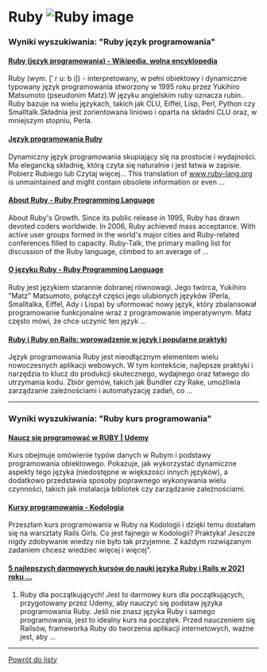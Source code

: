 # Ruby ![Ruby image](https://www.tiobe.com/wp-content/themes/tiobe/tiobe-index/images/Ruby.png)

### Wyniki wyszukiwania: "Ruby język programowania" 

#### [Ruby (język programowania) - Wikipedia, wolna encyklopedia](https://pl.wikipedia.org/wiki/Ruby_(język_programowania)) 

 Ruby (wym. [ˈ r u: b i]) - interpretowany, w pełni obiektowy i dynamicznie typowany język programowania stworzony w 1995 roku przez Yukihiro Matsumoto (pseudonim Matz).W języku angielskim ruby oznacza rubin.. Ruby bazuje na wielu językach, takich jak CLU, Eiffel, Lisp, Perl, Python czy Smalltalk.Składnia jest zorientowana liniowo i oparta na składni CLU oraz, w mniejszym stopniu, Perla.




#### [Język programowania Ruby](https://www.ruby-lang.org/pl/) 

 Dynamiczny język programowania skupiający się na prostocie i wydajności. Ma elegancką składnię, którą czyta się naturalnie i jest łatwa w zapisie. Pobierz Rubiego lub Czytaj więcej... This translation of www.ruby-lang.org is unmaintained and might contain obsolete information or even ...




#### [About Ruby - Ruby Programming Language](https://www.ruby-lang.org/en/about/) 

 About Ruby's Growth. Since its public release in 1995, Ruby has drawn devoted coders worldwide. In 2006, Ruby achieved mass acceptance. With active user groups formed in the world's major cities and Ruby-related conferences filled to capacity. Ruby-Talk, the primary mailing list for discussion of the Ruby language, climbed to an average of ...




#### [O języku Ruby - Ruby Programming Language](https://www.ruby-lang.org/pl/about/) 

 Ruby jest językiem starannie dobranej równowagi. Jego twórca, Yukihiro "Matz" Matsumoto, połączył części jego ulubionych języków (Perla, Smalltalka, Eiffel, Ady i Lispa) by uformować nowy język, który zbalansował programowanie funkcjonalne wraz z programowanie imperatywnym. Matz często mówi, że chce uczynić ten język ...




#### [Ruby i Ruby on Rails: wprowadzenie w język i popularne praktyki](https://boringowl.io/blog/podroz-do-swiata-programowania-przewodnik-po-jezyku-ruby) 

 Język programowania Ruby jest nieodłącznym elementem wielu nowoczesnych aplikacji webowych. W tym kontekście, najlepsze praktyki i narzędzia to klucz do produkcji skutecznego, wydajnego oraz łatwego do utrzymania kodu. Zbiór gemów, takich jak Bundler czy Rake, umożliwia zarządzanie zależnościami i automatyzację zadań, co ...






---

### Wyniki wyszukiwania: "Ruby kurs programowania" 

#### [Naucz się programować w RUBY | Udemy](https://www.udemy.com/course/programowanie-w-ruby/) 

 Kurs obejmuje omówienie typów danych w Rubym i podstawy programowania obiektowego. Pokazuje, jak wykorzystać dynamiczne aspekty tego języka (niedostępne w większości innych języków), a dodatkowo przedstawia sposoby poprawnego wykonywania wielu czynności, takich jak instalacja bibliotek czy zarządzanie zależnościami.




#### [Kursy programowania - Kodologia](https://kodologia.pl/kursy) 

 Przeszłam kurs programowania w Ruby na Kodologii i dzięki temu dostałam się na warsztaty Rails Girls. Co jest fajnego w Kodologii? Praktyka! Jeszcze nigdy zdobywanie wiedzy nie było tak przyjemne. Z każdym rozwiązanym zadaniem chcesz wiedziec więcej i więcej".




#### [5 najlepszych darmowych kursów do nauki języka Ruby i Rails w 2021 roku ...](https://ichi.pro/pl/5-najlepszych-darmowych-kursow-do-nauki-jezyka-ruby-i-rails-w-2021-roku-best-of-lot-247707910523236) 

 1. Ruby dla początkujących! Jest to darmowy kurs dla początkujących, przygotowany przez Udemy, aby nauczyć się podstaw języka programowania Ruby. Jeśli nie znasz języka Ruby i samego programowania, jest to idealny kurs na początek. Przed nauczeniem się Railsów, frameworka Ruby do tworzenia aplikacji internetowych, ważne jest, aby ...






---

 [Powrót do listy](../top20.md)